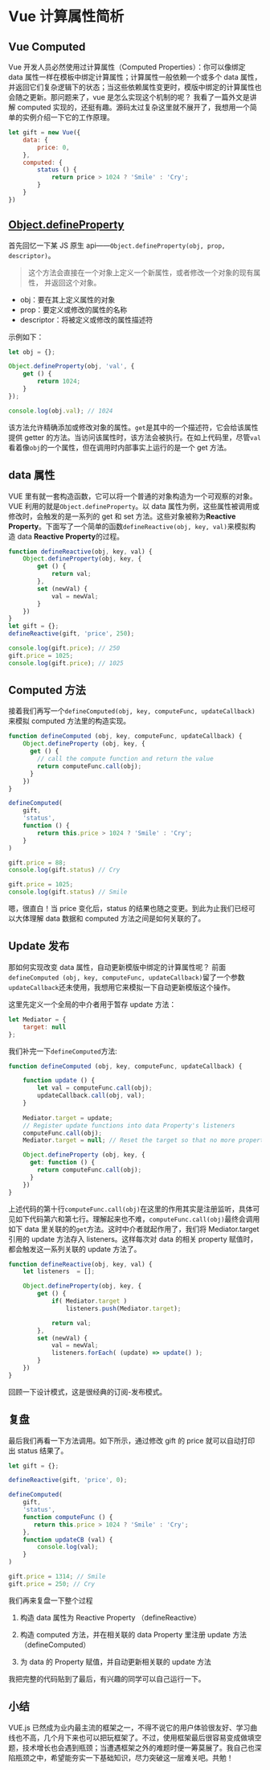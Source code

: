 # Vue 计算属性简析

## Vue Computed

Vue 开发人员必然使用过计算属性（Computed Properties）：你可以像绑定 data 属性一样在模板中绑定计算属性；计算属性一般依赖一个或多个 data 属性，并返回它们复杂逻辑下的状态；当这些依赖属性变更时，模版中绑定的计算属性也会随之更新。那问题来了，vue 是怎么实现这个机制的呢？
我看了一篇外文是讲解 computed 实现的，还挺有趣。源码太过复杂这里就不展开了，我想用一个简单的实例介绍一下它的工作原理。

```javascript
let gift = new Vue({
    data: {
        price: 0,
    },
    computed: {
        status () { 
            return price > 1024 ? 'Smile' : 'Cry';
        }
    }
})

```

## [Object.defineProperty][1]

首先回忆一下某 JS 原生 api——`Object.defineProperty(obj, prop, descriptor)`。

> 这个方法会直接在一个对象上定义一个新属性，或者修改一个对象的现有属性， 并返回这个对象。

* obj：要在其上定义属性的对象
* prop：要定义或修改的属性的名称
* descriptor：将被定义或修改的属性描述符

示例如下：

```javascript
let obj = {};

Object.defineProperty(obj, 'val', {
    get () {
        return 1024;
    }
});

console.log(obj.val); // 1024
```

该方法允许精确添加或修改对象的属性。`get`是其中的一个描述符，它会给该属性提供 getter 的方法。当访问该属性时，该方法会被执行。在如上代码里，尽管`val`看着像`obj`的一个属性，但在调用时内部事实上运行的是一个 get 方法。

## data 属性

VUE 里有就一套构造函数，它可以将一个普通的对象构造为一个可观察的对象。VUE 利用的就是`Object.defineProperty`。以 data 属性为例，这些属性被调用或修改时，会触发的是一系列的 get 和 set 方法。这些对象被称为**Reactive Property**。下面写了一个简单的函数`defineReactive(obj, key, val)`来模拟构造 data **Reactive Property**的过程。

```javascript
function defineReactive(obj, key, val) {
    Object.defineProperty(obj, key, {
        get () {
            return val;
        },
        set (newVal) {
            val = newVal;
        }
    })
}
let gift = {};
defineReactive(gift, 'price', 250);

console.log(gift.price); // 250
gift.price = 1025;
console.log(gift.price); // 1025
```

## Computed 方法

接着我们再写一个`defineComputed(obj, key, computeFunc, updateCallback)`来模拟 computed 方法里的构造实现。

```javascript
function defineComputed (obj, key, computeFunc, updateCallback) {
    Object.defineProperty (obj, key, {
      get () {
        // call the compute function and return the value
        return computeFunc.call(obj);
      }
    })
}

defineComputed(
    gift, 
    'status', 
    function () {
        return this.price > 1024 ? 'Smile' : 'Cry';
    }
)

gift.price = 88;
console.log(gift.status) // Cry

gift.price = 1025;
console.log(gift.status) // Smile
```

嗯，很直白！当 price 变化后，status 的结果也随之变更。到此为止我们已经可以大体理解 data 数据和 computed 方法之间是如何关联的了。

## Update 发布

那如何实现改变 data 属性，自动更新模版中绑定的计算属性呢？
前面`defineComputed (obj, key, computeFunc, updateCallback)`留了一个参数`updateCallback`还未使用，我想用它来模拟一下自动更新模版这个操作。

这里先定义一个全局的中介者用于暂存 update 方法：

```javascript
let Mediator = { 
    target: null
};
```

我们补完一下`defineComputed`方法:

```javascript
function defineComputed (obj, key, computeFunc, updateCallback) {

    function update () {
        let val = computeFunc.call(obj);
        updateCallback.call(obj, val);
    }
    
    Mediator.target = update;
    // Register update functions into data Property's listeners
    computeFunc.call(obj);  
    Mediator.target = null; // Reset the target so that no more property adds this as listenser

    Object.defineProperty (obj, key, {
      get: function () {
        return computeFunc.call(obj);
      }
    })
}
```

上述代码的第十行`computeFunc.call(obj)`在这里的作用其实是注册监听，具体可见如下代码第六和第七行。理解起来也不难，`computeFunc.call(obj)`最终会调用如下 data 里关联的的`get`方法。这时中介者就起作用了，我们将 Mediator.target 引用的 update 方法存入 listeners。这样每次对 data 的相关 property 赋值时，都会触发这一系列关联的 update 方法了。

```javascript
function defineReactive(obj, key, val) {
    let listeners  = [];

    Object.defineProperty(obj, key, {
        get () {
            if( Mediator.target ) 
                listeners.push(Mediator.target);

            return val;
        },
        set (newVal) {
            val = newVal;
            listeners.forEach( (update) => update() );
        }
    })
}
```

回顾一下设计模式，这是很经典的订阅-发布模式。

## 复盘

最后我们再看一下方法调用。如下所示，通过修改 gift 的 price 就可以自动打印出 status 结果了。

```javascript
let gift = {};

defineReactive(gift, 'price', 0);

defineComputed(
    gift, 
    'status', 
    function computeFunc () {
       return this.price > 1024 ? 'Smile' : 'Cry';
    },
    function updateCB (val) {
        console.log(val);
    }
)

gift.price = 1314; // Smile
gift.price = 250; // Cry
```

我们再来复盘一下整个过程

1. 构造 data 属性为 Reactive Property （defineReactive）

2. 构造 computed 方法，并在相关联的 data Property 里注册 update 方法 （defineComputed）

3. 为 data 的 Property 赋值，并自动更新相关联的 update 方法

我把完整的代码贴到了最后，有兴趣的同学可以自己运行一下。

## 小结

VUE.js 已然成为业内最主流的框架之一，不得不说它的用户体验很友好、学习曲线也不高，几个月下来也可以把玩框架了。不过，使用框架最后很容易变成做填空题，技术增长也会遇到瓶颈；当遭遇框架之外的难题时便一筹莫展了。我自己也深陷瓶颈之中，希望能夯实一下基础知识，尽力突破这一层难关吧。共勉！


[1]: https://developer.mozilla.org/en-US/docs/Web/JavaScript/Reference/Global_Objects/Object/defineProperty